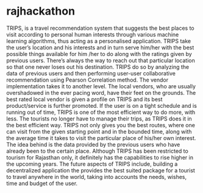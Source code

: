 # rajhackathon
TRIPS, is a travel recommendation system that suggests the best places to visit according to personal
human interests through various machine learning algorithms, thus acting as a personalised
application.
TRIPS take the user’s location and his interests and in turn serve him/her with the best possible things
available for him /her to do along with the ratings given by previous users. There’s always the way to
reach out that particular location so that one never loses out his destination. TRIPS do so by analyzing
the data of previous users and then performing user-user collaborative recommendation using Pearson
Correlation method.
The vendor implementation takes it to another level. The local vendors, who are usually
overshadowed in the ever pacing word, have their feet on the grounds. The best rated local vendor is
given a profile on TRIPS and its best product/service is further promoted.
If the user is on a tight schedule and is running out of time, TRIPS is one of the most efficient way to
do more, with less. The tourists no longer have to manage their trips, as TRIPS does it in the best
efficient way. TRIPS not only gives you the best routes, where one can visit from the given starting
point and in the bounded time, along with the average time it takes to visit the particular place of
his/her own interest. The idea behind is the data provided by the previous users who have already
been to the certain place.
Although TRIPS has been restricted to tourism for Rajasthan only, it definitely has the capabilities to
rise higher in the upcoming years. The future aspects of TRIPS include, building a decentralized
application the provides the best suited package for a tourist to travel anywhere in the world, taking
into accounts the needs, wishes, time and budget of the user.
